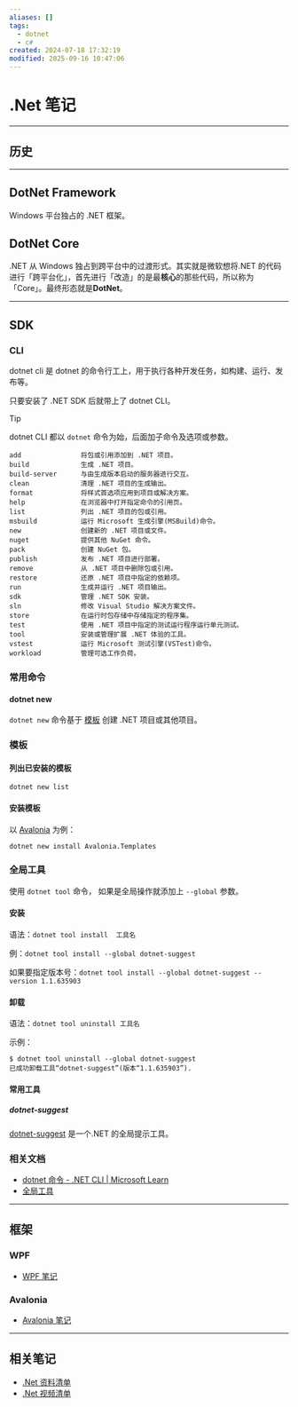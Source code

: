```yaml
---
aliases: []
tags:
  - dotnet
  - c#
created: 2024-07-18 17:32:19
modified: 2025-09-16 10:47:06
---
```


# .Net 笔记

---

## 历史

---

## DotNet Framework

Windows 平台独占的 .NET 框架。

## DotNet Core

.NET 从 Windows 独占到跨平台中的过渡形式。其实就是微软想将.NET 的代码进行「跨平台化」，首先进行「改造」的是最**核心**的那些代码，所以称为「Core」。最终形态就是**DotNet**。

---

## SDK

### CLI

dotnet cli 是 dotnet 的命令行工上，用于执行各种开发任务，如构建、运行、发布等。

只要安装了 .NET SDK 后就带上了 dotnet CLI。

> [!tip] 
> 
> dotnet CLI 都以 `dotnet` 命令为始，后面加子命令及选项或参数。

```shell
add               将包或引用添加到 .NET 项目。
build             生成 .NET 项目。
build-server      与由生成版本启动的服务器进行交互。
clean             清理 .NET 项目的生成输出。
format            将样式首选项应用到项目或解决方案。
help              在浏览器中打开指定命令的引用页。
list              列出 .NET 项目的包或引用。
msbuild           运行 Microsoft 生成引擎(MSBuild)命令。
new               创建新的 .NET 项目或文件。
nuget             提供其他 NuGet 命令。
pack              创建 NuGet 包。
publish           发布 .NET 项目进行部署。
remove            从 .NET 项目中删除包或引用。
restore           还原 .NET 项目中指定的依赖项。
run               生成并运行 .NET 项目输出。
sdk               管理 .NET SDK 安装。
sln               修改 Visual Studio 解决方案文件。
store             在运行时包存储中存储指定的程序集。
test              使用 .NET 项目中指定的测试运行程序运行单元测试。
tool              安装或管理扩展 .NET 体验的工具。
vstest            运行 Microsoft 测试引擎(VSTest)命令。
workload          管理可选工作负荷。
```

### 常用命令

#### dotnet new

`dotnet new` 命令基于 [模板](#模板) 创建 .NET 项目或其他项目。

### 模板

#### 列出已安装的模板

```shell
dotnet new list
```

#### 安装模板

以 [Avalonia](Avalonia_Note.md) 为例：

```shell
dotnet new install Avalonia.Templates
```

### 全局工具

使用 `dotnet tool` 命令， 如果是全局操作就添加上 `--global` 参数。

#### 安装

语法：`dotnet tool install  工具名`

例：`dotnet tool install --global dotnet-suggest`

如果要指定版本号：`dotnet tool install --global dotnet-suggest --version 1.1.635903`

#### 卸载

语法：`dotnet tool uninstall 工具名`

示例：

```shell
$ dotnet tool uninstall --global dotnet-suggest
已成功卸载工具“dotnet-suggest”(版本“1.1.635903”).
```

#### 常用工具

##### dotnet-suggest

[dotnet-suggest](https://www.nuget.org/packages/dotnet-suggest) 是一个.NET 的全局提示工具。

### 相关文档

* [dotnet 命令 - .NET CLI \| Microsoft Learn](https://learn.microsoft.com/zh-cn/dotnet/core/tools/dotnet)
* [全局工具](https://learn.microsoft.com/zh-cn/dotnet/core/tools/global-tools)

---

## 框架

### WPF

* [WPF 笔记](WPF_Note.md)

### Avalonia

* [Avalonia 笔记](Avalonia_Note.md)

---

## 相关笔记

* [.Net 资料清单](Dotnet_Material.md)
* [.Net 视频清单](Dotnet_Videos.md)

